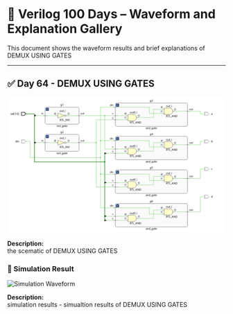 
# 📘 Verilog 100 Days – Waveform and Explanation Gallery

This document shows the waveform results and brief explanations of  DEMUX USING GATES

---

## ✅ Day 64 - DEMUX USING GATES

 

![barrel shifter](./images/demuxusinggates.png)

**Description:**  
  the scematic of DEMUX USING GATES



### 🔬 Simulation Result

![Simulation Waveform](./images/demuxusingates_sim.png)

**Description:**  
simulation results - 
simualtion results of DEMUX USING GATES
